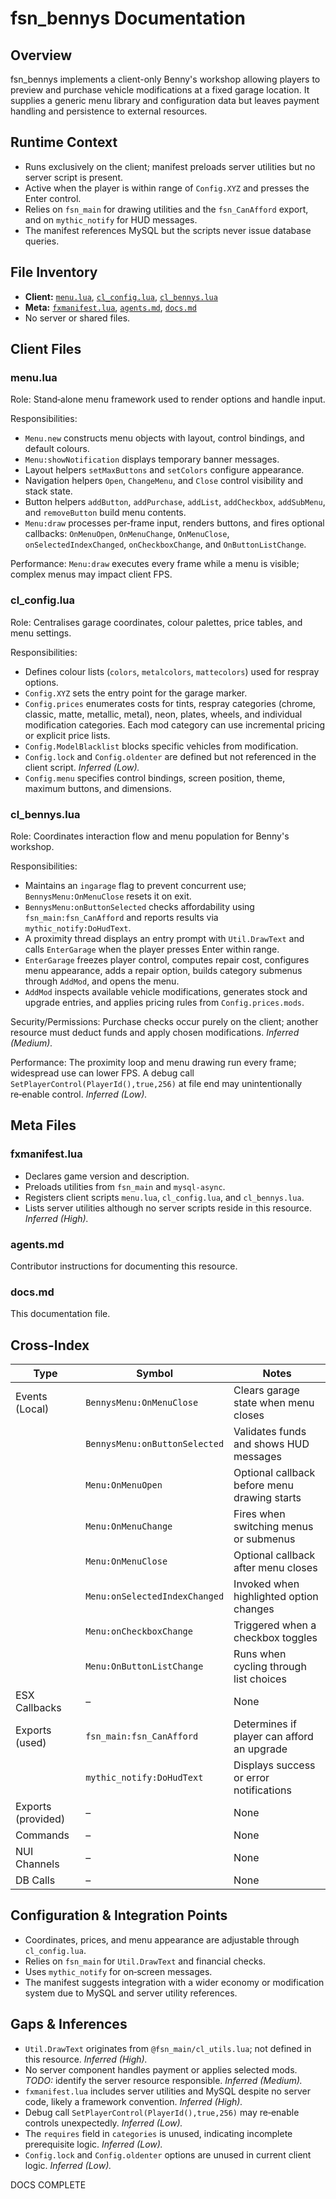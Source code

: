 # fsn_bennys Documentation

## Overview
fsn_bennys implements a client-only Benny's workshop allowing players to preview and purchase vehicle modifications at a fixed garage location. It supplies a generic menu library and configuration data but leaves payment handling and persistence to external resources.

## Runtime Context
- Runs exclusively on the client; manifest preloads server utilities but no server script is present.
- Active when the player is within range of `Config.XYZ` and presses the Enter control.
- Relies on `fsn_main` for drawing utilities and the `fsn_CanAfford` export, and on `mythic_notify` for HUD messages.
- The manifest references MySQL but the scripts never issue database queries.

## File Inventory
- **Client:** [`menu.lua`](#menulua), [`cl_config.lua`](#cl_configlua), [`cl_bennys.lua`](#cl_bennyslua)
- **Meta:** [`fxmanifest.lua`](#fxmanifestlua), [`agents.md`](#agentsmd), [`docs.md`](#docsmd)
- No server or shared files.

## Client Files
### menu.lua
Role: Stand‑alone menu framework used to render options and handle input.

Responsibilities:
- `Menu.new` constructs menu objects with layout, control bindings, and default colours.
- `Menu:showNotification` displays temporary banner messages.
- Layout helpers `setMaxButtons` and `setColors` configure appearance.
- Navigation helpers `Open`, `ChangeMenu`, and `Close` control visibility and stack state.
- Button helpers `addButton`, `addPurchase`, `addList`, `addCheckbox`, `addSubMenu`, and `removeButton` build menu contents.
- `Menu:draw` processes per‑frame input, renders buttons, and fires optional callbacks: `OnMenuOpen`, `OnMenuChange`, `OnMenuClose`, `onSelectedIndexChanged`, `onCheckboxChange`, and `OnButtonListChange`.

Performance: `Menu:draw` executes every frame while a menu is visible; complex menus may impact client FPS.

### cl_config.lua
Role: Centralises garage coordinates, colour palettes, price tables, and menu settings.

Responsibilities:
- Defines colour lists (`colors`, `metalcolors`, `mattecolors`) used for respray options.
- `Config.XYZ` sets the entry point for the garage marker.
- `Config.prices` enumerates costs for tints, respray categories (chrome, classic, matte, metallic, metal), neon, plates, wheels, and individual modification categories. Each mod category can use incremental pricing or explicit price lists.
- `Config.ModelBlacklist` blocks specific vehicles from modification.
- `Config.lock` and `Config.oldenter` are defined but not referenced in the client script. *Inferred (Low).*
- `Config.menu` specifies control bindings, screen position, theme, maximum buttons, and dimensions.

### cl_bennys.lua
Role: Coordinates interaction flow and menu population for Benny's workshop.

Responsibilities:
- Maintains an `ingarage` flag to prevent concurrent use; `BennysMenu:OnMenuClose` resets it on exit.
- `BennysMenu:onButtonSelected` checks affordability using `fsn_main:fsn_CanAfford` and reports results via `mythic_notify:DoHudText`.
- A proximity thread displays an entry prompt with `Util.DrawText` and calls `EnterGarage` when the player presses Enter within range.
- `EnterGarage` freezes player control, computes repair cost, configures menu appearance, adds a repair option, builds category submenus through `AddMod`, and opens the menu.
- `AddMod` inspects available vehicle modifications, generates stock and upgrade entries, and applies pricing rules from `Config.prices.mods`.

Security/Permissions: Purchase checks occur purely on the client; another resource must deduct funds and apply chosen modifications. *Inferred (Medium).* 

Performance: The proximity loop and menu drawing run every frame; widespread use can lower FPS. A debug call `SetPlayerControl(PlayerId(),true,256)` at file end may unintentionally re‑enable control. *Inferred (Low).*

## Meta Files
### fxmanifest.lua
- Declares game version and description.
- Preloads utilities from `fsn_main` and `mysql-async`.
- Registers client scripts `menu.lua`, `cl_config.lua`, and `cl_bennys.lua`.
- Lists server utilities although no server scripts reside in this resource. *Inferred (High).* 

### agents.md
Contributor instructions for documenting this resource.

### docs.md
This documentation file.

## Cross-Index
| Type | Symbol | Notes |
|------|--------|-------|
| Events (Local) | `BennysMenu:OnMenuClose` | Clears garage state when menu closes |
|  | `BennysMenu:onButtonSelected` | Validates funds and shows HUD messages |
|  | `Menu:OnMenuOpen` | Optional callback before menu drawing starts |
|  | `Menu:OnMenuChange` | Fires when switching menus or submenus |
|  | `Menu:OnMenuClose` | Optional callback after menu closes |
|  | `Menu:onSelectedIndexChanged` | Invoked when highlighted option changes |
|  | `Menu:onCheckboxChange` | Triggered when a checkbox toggles |
|  | `Menu:OnButtonListChange` | Runs when cycling through list choices |
| ESX Callbacks | – | None |
| Exports (used) | `fsn_main:fsn_CanAfford` | Determines if player can afford an upgrade |
|  | `mythic_notify:DoHudText` | Displays success or error notifications |
| Exports (provided) | – | None |
| Commands | – | None |
| NUI Channels | – | None |
| DB Calls | – | None |

## Configuration & Integration Points
- Coordinates, prices, and menu appearance are adjustable through `cl_config.lua`.
- Relies on `fsn_main` for `Util.DrawText` and financial checks.
- Uses `mythic_notify` for on‑screen messages.
- The manifest suggests integration with a wider economy or modification system due to MySQL and server utility references.

## Gaps & Inferences
- `Util.DrawText` originates from `@fsn_main/cl_utils.lua`; not defined in this resource. *Inferred (High).* 
- No server component handles payment or applies selected mods. *TODO:* identify the server resource responsible. *Inferred (Medium).* 
- `fxmanifest.lua` includes server utilities and MySQL despite no server code, likely a framework convention. *Inferred (High).* 
- Debug call `SetPlayerControl(PlayerId(),true,256)` may re‑enable controls unexpectedly. *Inferred (Low).* 
- The `requires` field in `categories` is unused, indicating incomplete prerequisite logic. *Inferred (Low).* 
- `Config.lock` and `Config.oldenter` options are unused in current client logic. *Inferred (Low).* 

DOCS COMPLETE
